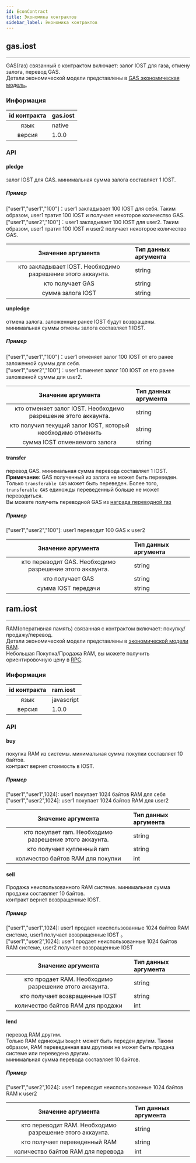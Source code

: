 ```yaml
---
id: EconContract
title: Экономика контрактов
sidebar_label: Экономика контрактов
---
```


## gas.iost
---

GAS(газ) связанный с контрактом включает: залог IOST для газа, отмену залога, перевод GAS.      
Детали экономической модели представлены в [GAS экономическая модель](2-intro-of-iost/Economic-model.md)。

### Информация  
| id контракта | gas.iost |
| :----: | :------ |
| язык | native |
| версия | 1.0.0 |

### API

#### pledge
залог IOST для GAS. минимальная сумма залога составляет 1 IOST.      
##### Пример
\["user1","user1","100"\]：user1 закладывает 100 IOST для себя. Таким образом, user1 тратит 100 IOST и получает некоторое количество GAS.   
\["user1","user2","100"\]：user1 закладывает 100 IOST для user2. Таким образом, user1 тратит 100 IOST и user2 получает некоторое количество GAS.

| Значение аргумента | Тип данных аргумента |
| :----: | :------ |
| кто закладывает IOST. Необходимо разрешение этого аккаунта. | string |
| кто получает GAS | string |
| сумма залога IOST | string |

#### unpledge
отмена залога. заложенные ранее IOST будут возвращены. минимальная суммы отмены залога составляет 1 IOST.        
##### Пример
\["user1","user1","100"\]：user1 отменяет залог 100 IOST от его ранее заложенной суммы для себя.   
\["user1","user2","100"\]：user1 отменяет залог 100 IOST от его ранее заложенной суммы для user2.

| Значение аргумента | Тип данных аргумента |
| :----: | :------ |
| кто отменяет залог IOST. Необходимо разрешение этого аккаунта. | string |
| кто получил текущий залог IOST, который необходимо отменить | string |
| сумма IOST отменяемого залога | string |


#### transfer
перевод GAS. минимальная сумма перевода составляет 1 IOST.   
__Примечание__: GAS полученный из залога не может быть переведен. Только `transferable GAS` может быть переведен. Более того, `transferable GAS` единожды переведенный больше не может переводиться.      
Вы можете получить переводной GAS из [награда переводной газ](2-intro-of-iost/Economic-model.md)

##### Пример
\["user1","user2","100"\]: user1 переводит 100 GAS к user2


| Значение аргумента | Тип данных аргумента |
| :----: | :------ |
| кто переводит GAS. Необходимо разрешение этого аккаунта. | string |
| кто получает GAS| string |
| сумма IOST передачи | string |

## ram.iost
---
RAM(оперативная память) связанная с контрактом включает: покупку/продажу/перевод.    
Детали экономической модели представлены в [экономической модели RAM](2-intro-of-iost/Economic-model.md).  
Небольшая Покупка/Продажа RAM, вы можете получить ориентировочную цену в [RPC](6-reference/API.md#getraminfo).

### Информация
| id контракта | ram.iost |
| :----: | :------ |
| язык | javascript |
| версия | 1.0.0 |

### API

#### buy
покупка RAM из системы. минимальная сумма покупки составляет 10 байтов.        
контракт вернет стоимость в IOST.  
##### Пример
\["user1","user1",1024\]:  user1 покупает 1024 байтов RAM для себя   
\["user1","user2",1024\]:  user1 покупает 1024 байтов RAM для user2   

| Значение аргумента | Тип данных аргумента |
| :----: | :------ |
| кто покупает ram. Необходимо разрешение этого аккаунта. | string |
| кто получает купленный ram| string |
| количество байтов RAM для покупки | int |

#### sell
Продажа неиспользованного RAM системе. минимальная сумма продажи составляет 10 байтов.   
контракт вернет возвращенные IOST.
##### Пример
\["user1","user1",1024\]:  user1 продает неиспользованные 1024 байтов RAM системе, user1 получает возвращенные IOST
。  
\["user1","user2",1024\]:  user1 продает неиспользованные 1024 байтов RAM системе, user2 получает возвращенные IOST

| Значение аргумента | Тип данных аргумента |
| :----: | :------ |
| кто продает RAM. Необходимо разрешение этого аккаунта. | string |
| кто получает возвращенные IOST | string |
| количество байтов RAM для продажи | int |

#### lend
перевод RAM другим.      
Только RAM единожды `bought` может быть переден другим. Таким образом, RAM переведенная вам другими не может быть продана системе или переведена другим.      
минимальная сумма перевода составляет 10 байтов.   
##### Пример
\["user1","user2",1024\]: user1 переводит неиспользованные 1024 байтов RAM к user2

| Значение аргумента | Тип данных аргумента |
| :----: | :------ |
| кто переводит RAM. Необходимо разрешение этого аккаунта. | string |
| кто получает переведенный RAM| string |
| количество байтов RAM для перевода | int |
